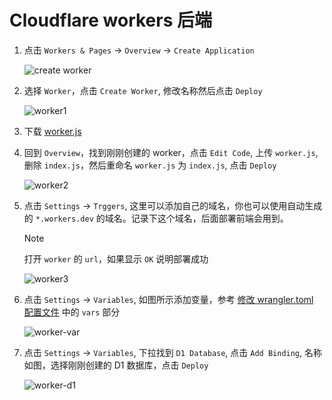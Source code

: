 # Cloudflare workers 后端

1. 点击 `Workers & Pages` -> `Overview` -> `Create Application`

    ![create worker](/ui_install/worker_home.png)

2. 选择 `Worker`，点击 `Create Worker`, 修改名称然后点击 `Deploy`

    ![worker1](/ui_install/worker-1.png)

3. 下载 [worker.js](https://github.com/dreamhunter2333/cloudflare_temp_email/releases/latest/download/worker.js)

4. 回到 `Overview`，找到刚刚创建的 worker，点击 `Edit Code`, 上传 `worker.js`, 删除 `index.js`，然后重命名 `worker.js` 为 `index.js`, 点击 `Deploy`

    ![worker2](/ui_install/worker-2.png)

5. 点击 `Settings` -> `Trggers`, 这里可以添加自己的域名，你也可以使用自动生成的 `*.workers.dev` 的域名。记录下这个域名，后面部署前端会用到。

    > [!NOTE]
    > 打开 `worker` 的 `url`，如果显示 `OK` 说明部署成功

    ![worker3](/ui_install/worker-3.png)

6. 点击 `Settings` -> `Variables`, 如图所示添加变量，参考 [修改 wrangler.toml 配置文件](/zh/guide/cli/worker.html#修改-wrangler-toml-配置文件) 中的 `vars` 部分

    ![worker-var](/ui_install/worker-var.png)

7. 点击 `Settings` -> `Variables`, 下拉找到 `D1 Database`, 点击 `Add Binding`, 名称如图，选择刚刚创建的 D1 数据库，点击 `Deploy`

    ![worker-d1](/ui_install/worker-d1.png)
